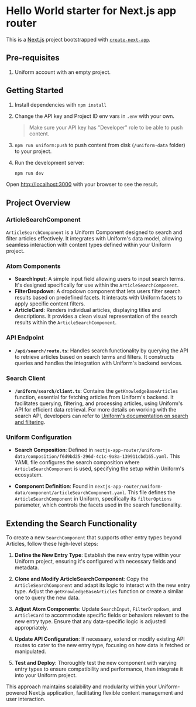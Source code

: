 # Hello World starter for Next.js app router

This is a [Next.js](https://nextjs.org/) project bootstrapped with [`create-next-app`](https://github.com/vercel/next.js/tree/canary/packages/create-next-app).

## Pre-requisites

1. Uniform account with an empty project.

## Getting Started

1. Install dependencies with `npm install`
1. Change the API key and Project ID env vars in `.env` with your own.
    > Make sure your API key has "Developer" role to be able to push content.
2. `npm run uniform:push` to push content from disk (`/uniform-data` folder) to your project. 
3. Run the development server:

    ```bash
    npm run dev
    ```

Open [http://localhost:3000](http://localhost:3000) with your browser to see the result.

## Project Overview

### ArticleSearchComponent

`ArticleSearchComponent` is a Uniform Component designed to search and filter articles effectively. It integrates with Uniform's data model, allowing seamless interaction with content types defined within your Uniform project.

### Atom Components

- **SearchInput**: A simple input field allowing users to input search terms. It's designed specifically for use within the `ArticleSearchComponent`.
- **FilterDropdown**: A dropdown component that lets users filter search results based on predefined facets. It interacts with Uniform facets to apply specific content filters.
- **ArticleCard**: Renders individual articles, displaying titles and descriptions. It provides a clean visual representation of the search results within the `ArticleSearchComponent`.

### API Endpoint

- **`/api/search/route.ts`**: Handles search functionality by querying the API to retrieve articles based on search terms and filters. It constructs queries and handles the integration with Uniform's backend services.

### Search Client

- **`/uniform/search/client.ts`**: Contains the `getKnowledgeBaseArticles` function, essential for fetching articles from Uniform's backend. It facilitates querying, filtering, and processing articles, using Uniform's API for efficient data retrieval. For more details on working with the search API, developers can refer to [Uniform's documentation on search and filtering](https://docs.uniform.app/docs/knowledge-base/search-and-filtering).

### Uniform Configuration

- **Search Composition**: Defined in `nextjs-app-router/uniform-data/composition/f6d9bd25-296d-4c1c-9a8a-139911cbd165.yaml`. This YAML file configures the search composition where `ArticleSearchComponent` is used, specifying the setup within Uniform's ecosystem.
  
- **Component Definition**: Found in `nextjs-app-router/uniform-data/component/articleSearchComponent.yaml`. This file defines the `ArticleSearchComponent` in Uniform, specifically its `filterOptions` parameter, which controls the facets used in the search functionality.

## Extending the Search Functionality

To create a new `SearchComponent` that supports other entry types beyond Articles, follow these high-level steps:

1. **Define the New Entry Type**: Establish the new entry type within your Uniform project, ensuring it's configured with necessary fields and metadata.

2. **Clone and Modify ArticleSearchComponent**: Copy the `ArticleSearchComponent` and adapt its logic to interact with the new entry type. Adjust the `getKnowledgeBaseArticles` function or create a similar one to query the new data.

3. **Adjust Atom Components**: Update `SearchInput`, `FilterDropdown`, and `ArticleCard` to accommodate specific fields or behaviors relevant to the new entry type. Ensure that any data-specific logic is adjusted appropriately.

4. **Update API Configuration**: If necessary, extend or modify existing API routes to cater to the new entry type, focusing on how data is fetched or manipulated.

5. **Test and Deploy**: Thoroughly test the new component with varying entry types to ensure compatibility and performance, then integrate it into your Uniform project.

This approach maintains scalability and modularity within your Uniform-powered Next.js application, facilitating flexible content management and user interaction.